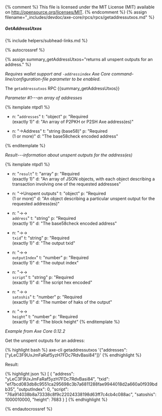 {% comment %}
This file is licensed under the MIT License (MIT) available on
http://opensource.org/licenses/MIT.
{% endcomment %}
{% assign filename="_includes/devdoc/axe-core/rpcs/rpcs/getaddressutxos.md" %}

##### GetAddressUtxos
{% include helpers/subhead-links.md %}

{% autocrossref %}

{% assign summary_getAddressUtxos="returns all unspent outputs for an address." %}

*Requires wallet support and `-addressindex` Axe Core command-line/configuration-file parameter to be enabled.*

The `getaddressutxos` RPC {{summary_getAddressUtxos}}

*Parameter #1---an array of addresses*

{% itemplate ntpd1 %}
- n: "`addresses`"
  t: "object"
  p: "Required<br>(exactly 1)"
  d: "An array of P2PKH or P2SH Axe address(es)"

- n: "→Address"
  t: "string (base58)"
  p: "Required<br>(1 or more)"
  d: "The base58check encoded address"

{% enditemplate %}

*Result---information about unspent outputs for the address(es)*

{% itemplate ntpd1 %}
- n: "`result`"
  t: "array"
  p: "Required<br>(exactly 1)"
  d: "An array of JSON objects, with each object describing a transaction involving one of the requested addresses"

- n: "→Unspent outputs"
  t: "object"
  p: "Required<br>(1 or more)"
  d: "An object describing a particular unspent output for the requested address(es)"

- n: "→→<br>`address`"
  t: "string"
  p: "Required<br>(exactly 1)"
  d: "The base58check encoded address"

- n: "→→<br>`txid`"
  t: "string"
  p: "Required<br>(exactly 1)"
  d: "The output txid"

- n: "→→<br>`outputIndex`"
  t: "number"
  p: "Required<br>(exactly 1)"
  d: "The output index"

- n: "→→<br>`script`"
  t: "string"
  p: "Required<br>(exactly 1)"
  d: "The script hex encoded"    

- n: "→→<br>`satoshis`"
  t: "number"
  p: "Required<br>(exactly 1)"
  d: "The number of haks of the output"

- n: "→→<br>`height`"
  t: "number"
  p: "Required<br>(exactly 1)"
  d: "The block height"
{% enditemplate %}

*Example from Axe Core 0.12.2*

Get the unspent outputs for an address:

{% highlight bash %}
axe-cli getaddressutxos '{"addresses": ["yLeC3F9UxJmFaRaf5yzH7FDc7RdvBasi84"]}'
{% endhighlight %}

Result:

{% highlight json %}
[
  {
    "address": "yLeC3F9UxJmFaRaf5yzH7FDc7RdvBasi84",
    "txid": "ef7bcd083db8c9551ca295698c3b7a6811288fae9944018d2a660a0f939bdb35",
    "outputIndex": 0,
    "script": "76a914038b8a73338c8f9c22024338198d63ff7c4cb4c088ac",
    "satoshis": 1000010000,
    "height": 7683
  }
]
{% endhighlight %}

{% endautocrossref %}
